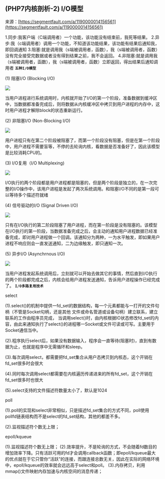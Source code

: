 ## (PHP7内核剖析-2) I/O模型

来源：[https://segmentfault.com/a/1190000014156561](https://segmentfault.com/a/1190000014156561)

1.同步:我客户端（C端调用者）一个功能，该功能没有结束前，我死等结果。 
2.异步:我（c端调用者）调用一个功能，不知道该功能结果，该功能有结果后通知我，即回调通知
3.阻塞:就是调用我（s端被调用者，函数），我（s端被调用者，函数）没有完全接受完数据或者没有得到结果之前，我不会返回。
4.非阻塞:就是调用我（s端被调用者，函数），我（s端被调用者，函数）立即返回，得出结果后通知调用者 **`五种I/O模型`** 

(1) 阻塞I/O (Blocking I/O)

![][0]

当用户进程进行系统调用时，内核就开始了I/O的第一个阶段，准备数据到缓冲区中，当数据都准备完成后，则将数据从内核缓冲区中拷贝到用户进程的内存中，这时用户进程才解除block的状态重新运行。

(2) 非阻塞I/O (Non-Blocking I/O)

![][1]

用户进程只有在第二个阶段被阻塞了，而第一个阶段没有阻塞，但是在第一个阶段中，用户进程不需要盲等，不停的去轮询内核，看数据是否准备好了，因此该模型是比较消耗CPU的。

(3) I/O复用（I/O Multiplexing)

![][2]

I/O执行的两个阶段都是用户进程都是阻塞的，但是两个阶段是独立的，在一次完整的I/O操作中，该用户进程是发起了两次系统调用。和阻塞I/O不同的是第一段可以等待多个描述符就绪

(4) 信号驱动的I/O (Signal Driven I/O)

![][3]

只有在I/O执行的第二阶段阻塞了用户进程，而在第一阶段是没有阻塞的。该模型在I/O执行的第一阶段，当数据准备完成之后，会主动的通知用户进程数据已经准备完成，即对用户进程做一个回调。该通知分为两种，一为水平触发，即如果用户进程不响应则会一直发送通知，二为边缘触发，即只通知一次。

(5) 异步I/O (Asynchrnous I/O)

![][4]

当用户进程发起系统调用后，立刻就可以开始去做其它的事情，然后直到I/O执行的两个阶段都完成之后，内核会给用户进程发送通知，告诉用户进程操作已经完成了。
 **`I/O多路复用技术`** 

select

(1).select()的机制中提供一fd_set的数据结构，每一个元素都能与一打开的文件句柄（不管是Socket句柄，还是其他 文件或命名管道或设备句柄）建立联系，建立联系的工作由程序员完成， 当调用select()时，由内核根据IO状态修改fd_set的内容，由此来通知执行了select()的进程哪一Socket或文件可读或可写。主要用于Socket通信当中。

(2).程序执行select后，如果没有数据输入，程序会一直等待(阻塞时)，直到有数据为止，也就是程序中无需循环和sleep。

(3).每次调用select，都需要把fd_set集合从用户态拷贝到内核态，这个开销在fd_set很多时会很大

(4).同时每次调用select都需要在内核遍历传递进来的所有fd_set，这个开销在fd_set很多时也很大

(5).select支持的文件描述符数量太小了，默认是1024

poll

(1).poll的实现和select非常相似，只是描述fd_set集合的方式不同，poll使用pollfd链表结构而不是select的fd_set结构，其他的都差不多。

(2).监视描述符个数无上限；

epoll/kqueue

(1).监视描述符个数无上限；
(2).效率提升，不是轮询的方式，不会随着fd数目的增加效率下降。只有活跃可用的fd才会调用callback函数；即epoll/kqueue最大的优点就在于它只管你“活跃”的连接，而跟连接总数无关，因此在实际的网络环境中，epoll/kqueue的效率就会远远高于select和poll。
(3).内存拷贝，利用mmap()文件映射内存加速与内核空间的消息传递；

[0]: ./img/bV7x7f.png
[1]: ./img/bV7x9J.png
[2]: ./img/bV7yjg.png
[3]: ./img/bV7ykM.png
[4]: ./img/bV7yla.png